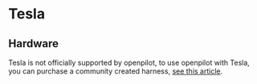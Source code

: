 # Tesla

## Hardware

Tesla is not officially supported by openpilot, to use openpilot with Tesla, you can purchase a community created harness, [see this article](../hardware/harness.md).
